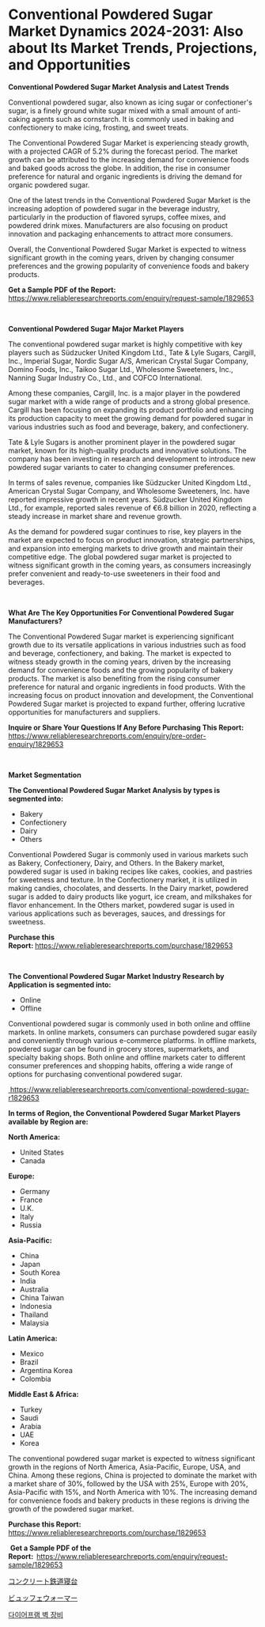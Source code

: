 <p><h1>Conventional Powdered Sugar Market Dynamics 2024-2031: Also about Its Market Trends, Projections, and Opportunities</h1></p><p><strong>Conventional Powdered Sugar Market Analysis and Latest Trends</strong></p>
<p><p>Conventional powdered sugar, also known as icing sugar or confectioner's sugar, is a finely ground white sugar mixed with a small amount of anti-caking agents such as cornstarch. It is commonly used in baking and confectionery to make icing, frosting, and sweet treats.</p><p>The Conventional Powdered Sugar Market is experiencing steady growth, with a projected CAGR of 5.2% during the forecast period. The market growth can be attributed to the increasing demand for convenience foods and baked goods across the globe. In addition, the rise in consumer preference for natural and organic ingredients is driving the demand for organic powdered sugar.</p><p>One of the latest trends in the Conventional Powdered Sugar Market is the increasing adoption of powdered sugar in the beverage industry, particularly in the production of flavored syrups, coffee mixes, and powdered drink mixes. Manufacturers are also focusing on product innovation and packaging enhancements to attract more consumers.</p><p>Overall, the Conventional Powdered Sugar Market is expected to witness significant growth in the coming years, driven by changing consumer preferences and the growing popularity of convenience foods and bakery products.</p></p>
<p><strong>Get a Sample PDF of the Report:&nbsp;</strong> <a href="https://www.reliableresearchreports.com/enquiry/request-sample/1829653">https://www.reliableresearchreports.com/enquiry/request-sample/1829653</a></p>
<p>&nbsp;</p>
<p><strong>Conventional Powdered Sugar Major Market Players</strong></p>
<p><p>The conventional powdered sugar market is highly competitive with key players such as Südzucker United Kingdom Ltd., Tate & Lyle Sugars, Cargill, Inc., Imperial Sugar, Nordic Sugar A/S, American Crystal Sugar Company, Domino Foods, Inc., Taikoo Sugar Ltd., Wholesome Sweeteners, Inc., Nanning Sugar Industry Co., Ltd., and COFCO International. </p><p>Among these companies, Cargill, Inc. is a major player in the powdered sugar market with a wide range of products and a strong global presence. Cargill has been focusing on expanding its product portfolio and enhancing its production capacity to meet the growing demand for powdered sugar in various industries such as food and beverage, bakery, and confectionery.</p><p>Tate & Lyle Sugars is another prominent player in the powdered sugar market, known for its high-quality products and innovative solutions. The company has been investing in research and development to introduce new powdered sugar variants to cater to changing consumer preferences.</p><p>In terms of sales revenue, companies like Südzucker United Kingdom Ltd., American Crystal Sugar Company, and Wholesome Sweeteners, Inc. have reported impressive growth in recent years. Südzucker United Kingdom Ltd., for example, reported sales revenue of €6.8 billion in 2020, reflecting a steady increase in market share and revenue growth.</p><p>As the demand for powdered sugar continues to rise, key players in the market are expected to focus on product innovation, strategic partnerships, and expansion into emerging markets to drive growth and maintain their competitive edge. The global powdered sugar market is projected to witness significant growth in the coming years, as consumers increasingly prefer convenient and ready-to-use sweeteners in their food and beverages.</p></p>
<p>&nbsp;</p>
<p><strong>What Are The Key Opportunities For Conventional Powdered Sugar Manufacturers?</strong></p>
<p><p>The Conventional Powdered Sugar market is experiencing significant growth due to its versatile applications in various industries such as food and beverage, confectionery, and baking. The market is expected to witness steady growth in the coming years, driven by the increasing demand for convenience foods and the growing popularity of bakery products. The market is also benefiting from the rising consumer preference for natural and organic ingredients in food products. With the increasing focus on product innovation and development, the Conventional Powdered Sugar market is projected to expand further, offering lucrative opportunities for manufacturers and suppliers.</p></p>
<p><strong>Inquire or Share Your Questions If Any Before Purchasing This Report:</strong> <a href="https://www.reliableresearchreports.com/enquiry/pre-order-enquiry/1829653">https://www.reliableresearchreports.com/enquiry/pre-order-enquiry/1829653</a></p>
<p>&nbsp;</p>
<p><strong>Market Segmentation</strong></p>
<p><strong>The Conventional Powdered Sugar Market Analysis by types is segmented into:</strong></p>
<p><ul><li>Bakery</li><li>Confectionery</li><li>Dairy</li><li>Others</li></ul></p>
<p><p>Conventional Powdered Sugar is commonly used in various markets such as Bakery, Confectionery, Dairy, and Others. In the Bakery market, powdered sugar is used in baking recipes like cakes, cookies, and pastries for sweetness and texture. In the Confectionery market, it is utilized in making candies, chocolates, and desserts. In the Dairy market, powdered sugar is added to dairy products like yogurt, ice cream, and milkshakes for flavor enhancement. In the Others market, powdered sugar is used in various applications such as beverages, sauces, and dressings for sweetness.</p></p>
<p><strong>Purchase this Report:&nbsp;</strong><a href="https://www.reliableresearchreports.com/purchase/1829653">https://www.reliableresearchreports.com/purchase/1829653</a></p>
<p>&nbsp;</p>
<p><strong>The Conventional Powdered Sugar Market Industry Research by Application is segmented into:</strong></p>
<p><ul><li>Online</li><li>Offline</li></ul></p>
<p><p>Conventional powdered sugar is commonly used in both online and offline markets. In online markets, consumers can purchase powdered sugar easily and conveniently through various e-commerce platforms. In offline markets, powdered sugar can be found in grocery stores, supermarkets, and specialty baking shops. Both online and offline markets cater to different consumer preferences and shopping habits, offering a wide range of options for purchasing conventional powdered sugar.</p></p>
<p><a href="https://www.reliableresearchreports.com/conventional-powdered-sugar-r1829653">&nbsp;https://www.reliableresearchreports.com/conventional-powdered-sugar-r1829653</a></p>
<p><strong>In terms of Region, the Conventional Powdered Sugar Market Players available by Region are:</strong></p>
<p>
    <p> <strong> North America: </strong>
        <ul>
            <li>United States</li>
            <li>Canada</li>
        </ul>
        </p> 
    <p> <strong> Europe: </strong>
        <ul>
            <li>Germany</li>
            <li>France</li>
            <li>U.K.</li>
            <li>Italy</li>
            <li>Russia</li>
        </ul>
        </p> 
    <p> <strong> Asia-Pacific: </strong>
        <ul>
            <li>China</li>
            <li>Japan</li>
            <li>South Korea</li>
            <li>India</li>
            <li>Australia</li>
            <li>China Taiwan</li>
            <li>Indonesia</li>
            <li>Thailand</li>
            <li>Malaysia</li>
        </ul>
        </p> 
    <p> <strong> Latin America: </strong>
        <ul>
            <li>Mexico</li>
            <li>Brazil</li>
            <li>Argentina Korea</li>
            <li>Colombia</li>
        </ul>
        </p> 
    <p> <strong> Middle East & Africa: </strong>
        <ul>
            <li>Turkey</li>
            <li>Saudi</li>
            <li>Arabia</li>
            <li>UAE</li>
            <li>Korea</li>
        </ul>
    </p>
    </p>
<p><p>The conventional powdered sugar market is expected to witness significant growth in the regions of North America, Asia-Pacific, Europe, USA, and China. Among these regions, China is projected to dominate the market with a market share of 30%, followed by the USA with 25%, Europe with 20%, Asia-Pacific with 15%, and North America with 10%. The increasing demand for convenience foods and bakery products in these regions is driving the growth of the powdered sugar market.</p></p>
<p><strong>Purchase this Report: </strong><a href="https://www.reliableresearchreports.com/purchase/1829653">https://www.reliableresearchreports.com/purchase/1829653</a></p>
<p>&nbsp;<strong>Get a Sample PDF of the Report:&nbsp;&nbsp;</strong><a href="https://www.reliableresearchreports.com/enquiry/request-sample/1829653">https://www.reliableresearchreports.com/enquiry/request-sample/1829653</a></p>
<p><strong></strong></p>
<p><p><a href="https://github.com/lily-u-genius/Market-Research-Report-List-1/blob/main/848710819735.md">コンクリート鉄道寝台</a></p><p><a href="https://medium.com/@dixiegrimes2023/%E3%83%93%E3%83%A5%E3%83%83%E3%83%95%E3%82%A7%E3%82%A6%E3%82%A9%E3%83%BC%E3%83%9E%E3%83%BC%E3%83%9E%E3%83%BC%E3%82%B1%E3%83%83%E3%83%88%E3%81%AE%E3%82%A4%E3%83%B3%E3%82%B5%E3%82%A4%E3%83%88-%E5%B8%82%E5%A0%B4%E5%8B%95%E5%90%91-%E6%88%90%E9%95%B7-2024%E5%B9%B4%E3%81%8B%E3%82%892031%E5%B9%B4%E3%81%BE%E3%81%A7%E3%81%AE%E4%BA%88%E6%B8%AC-73b20ae23a2a">ビュッフェウォーマー</a></p><p><a href="https://medium.com/@corneliutrifa2022/%EB%8B%A4%EC%9D%B4%EC%96%B4%ED%94%84%EB%9E%A8-%EC%9B%94-%EC%9E%A5%EB%B9%84-%EC%8B%9C%EC%9E%A5-%EB%B3%B4%EA%B3%A0%EC%84%9C%EB%8A%94-%EC%9D%B4-%EC%8B%9C%EC%9E%A5%EC%9D%98-%EC%B5%9C%EC%8B%A0-%ED%8A%B8%EB%A0%8C%EB%93%9C%EC%99%80-%EC%84%B1%EC%9E%A5-%EA%B8%B0%ED%9A%8C%EB%A5%BC-%EB%B0%9D%ED%98%94%EC%8A%B5%EB%8B%88%EB%8B%A4-ce55a2f7b52a">다이어프램 벽 장비</a></p></p>